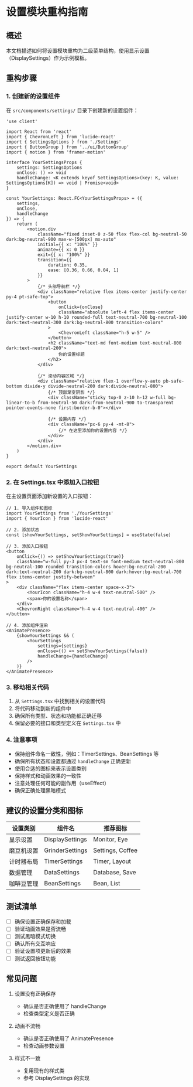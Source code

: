 # 设置模块重构指南

## 概述

本文档描述如何将设置模块重构为二级菜单结构，使用显示设置（DisplaySettings）作为示例模板。

## 重构步骤

### 1. 创建新的设置组件

在 `src/components/settings/` 目录下创建新的设置组件：

```tsx
'use client'

import React from 'react'
import { ChevronLeft } from 'lucide-react'
import { SettingsOptions } from './Settings'
import { ButtonGroup } from '../ui/ButtonGroup'
import { motion } from 'framer-motion'

interface YourSettingsProps {
    settings: SettingsOptions
    onClose: () => void
    handleChange: <K extends keyof SettingsOptions>(key: K, value: SettingsOptions[K]) => void | Promise<void>
}

const YourSettings: React.FC<YourSettingsProps> = ({
    settings,
    onClose,
    handleChange
}) => {
    return (
        <motion.div
            className="fixed inset-0 z-50 flex flex-col bg-neutral-50 dark:bg-neutral-900 max-w-[500px] mx-auto"
            initial={{ x: "100%" }}
            animate={{ x: 0 }}
            exit={{ x: "100%" }}
            transition={{ 
                duration: 0.35,
                ease: [0.36, 0.66, 0.04, 1]
            }}
        >
            {/* 头部导航栏 */}
            <div className="relative flex items-center justify-center py-4 pt-safe-top">
                <button
                    onClick={onClose}
                    className="absolute left-4 flex items-center justify-center w-10 h-10 rounded-full text-neutral-700 bg-neutral-100 dark:text-neutral-300 dark:bg-neutral-800 transition-colors"
                >
                    <ChevronLeft className="h-5 w-5" />
                </button>
                <h2 className="text-md font-medium text-neutral-800 dark:text-neutral-200">
                    你的设置标题
                </h2>
            </div>

            {/* 滚动内容区域 */}
            <div className="relative flex-1 overflow-y-auto pb-safe-bottom divide-y divide-neutral-200 dark:divide-neutral-800">
                {/* 顶部渐变阴影 */}
                <div className="sticky top-0 z-10 h-12 w-full bg-linear-to-b from-neutral-50 dark:from-neutral-900 to-transparent pointer-events-none first:border-b-0"></div>

                {/* 设置内容 */}
                <div className="px-6 py-4 -mt-8">
                    {/* 在这里添加你的设置内容 */}
                </div>
            </div>
        </motion.div>
    )
}

export default YourSettings
```

### 2. 在 Settings.tsx 中添加入口按钮

在主设置页面添加新设置的入口按钮：

```tsx
// 1. 导入组件和图标
import YourSettings from './YourSettings'
import { YourIcon } from 'lucide-react'

// 2. 添加状态
const [showYourSettings, setShowYourSettings] = useState(false)

// 3. 添加入口按钮
<button
    onClick={() => setShowYourSettings(true)}
    className="w-full py-3 px-4 text-sm font-medium text-neutral-800 bg-neutral-100 rounded transition-colors hover:bg-neutral-200 dark:text-neutral-200 dark:bg-neutral-800 dark:hover:bg-neutral-700 flex items-center justify-between"
>
    <div className="flex items-center space-x-3">
        <YourIcon className="h-4 w-4 text-neutral-500" />
        <span>你的设置名称</span>
    </div>
    <ChevronRight className="h-4 w-4 text-neutral-400" />
</button>

// 4. 添加组件渲染
<AnimatePresence>
    {showYourSettings && (
        <YourSettings
            settings={settings}
            onClose={() => setShowYourSettings(false)}
            handleChange={handleChange}
        />
    )}
</AnimatePresence>
```

### 3. 移动相关代码

1. 从 `Settings.tsx` 中找到相关的设置代码
2. 将代码移动到新的组件中
3. 确保所有类型、状态和功能都正确迁移
4. 保留必要的接口和类型定义在 `Settings.tsx` 中

### 4. 注意事项

- 保持组件命名一致性，例如：TimerSettings、BeanSettings 等
- 确保所有状态和设置都通过 `handleChange` 正确更新
- 使用合适的图标来表示设置类别
- 保持样式和动画效果的一致性
- 注意处理任何可能的副作用（useEffect）
- 确保正确处理黑暗模式

## 建议的设置分类和图标

| 设置类别 | 组件名 | 推荐图标 |
|---------|--------|----------|
| 显示设置 | DisplaySettings | Monitor, Eye |
| 磨豆机设置 | GrinderSettings | Settings, Coffee |
| 计时器布局 | TimerSettings | Timer, Layout |
| 数据管理 | DataSettings | Database, Save |
| 咖啡豆管理 | BeanSettings | Bean, List |

## 测试清单

- [ ] 确保设置正确保存和加载
- [ ] 验证动画效果是否流畅
- [ ] 测试黑暗模式切换
- [ ] 确认所有交互响应
- [ ] 验证设置项更新后的效果
- [ ] 测试返回按钮功能

## 常见问题

1. 设置没有正确保存
   - 确认是否正确使用了 handleChange
   - 检查类型定义是否正确

2. 动画不流畅
   - 确认是否正确使用了 AnimatePresence
   - 检查动画参数设置

3. 样式不一致
   - 复用现有的样式类
   - 参考 DisplaySettings 的实现
